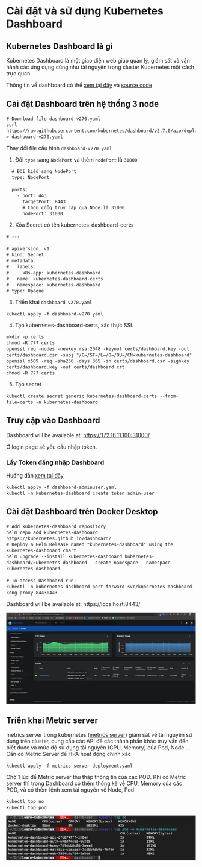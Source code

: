 # Cài đặt và sử dụng Kubernetes Dashboard

## Kubernetes Dashboard là gì
Kubernetes Dashboard là một giao diện web giúp quản lý, giám sát và vận hành các ứng dụng cũng như tài nguyên trong cluster Kubernetes một cách trực quan.

Thông tin về dashboard có thể [xem tại đây](https://kubernetes.io/docs/tasks/access-application-cluster/web-ui-dashboard/) và [source code](https://github.com/kubernetes/dashboard)

## Cài đặt Dashboard trên hệ thống 3 node
```
# Download file dashboard-v270.yaml
curl https://raw.githubusercontent.com/kubernetes/dashboard/v2.7.0/aio/deploy/recommended.yaml > dashboard-v270.yaml
```
Thay đổi file cấu hình `dashboard-v270.yaml`
1. Đổi `type` sang `NodePort` và thêm `nodePort` là `31000`
```
  # Đổi kiểu sang NodePort
  type: NodePort

  ports:
    - port: 443
      targetPort: 8443
      # Chọn cổng truy cập qua Node là 31000
      nodePort: 31000
```
2. Xóa Secret có tên kubernetes-dashboard-certs
```
# ---

# apiVersion: v1
# kind: Secret
# metadata:
#   labels:
#     k8s-app: kubernetes-dashboard
#   name: kubernetes-dashboard-certs
#   namespace: kubernetes-dashboard
# type: Opaque
```
3. Triển khai `dashboard-v270.yaml`
```
kubectl apply -f dashboard-v270.yaml
```
4. Tạo kubernetes-dashboard-certs, xác thực SSL
```
mkdir -p certs
chmod -R 777 certs
openssl req -nodes -newkey rsa:2048 -keyout certs/dashboard.key -out certs/dashboard.csr -subj "/C=/ST=/L=/O=/OU=/CN=kubernetes-dashboard"
openssl x509 -req -sha256 -days 365 -in certs/dashboard.csr -signkey certs/dashboard.key -out certs/dashboard.crt
chmod -R 777 certs
```
5. Tạo secret
```
kubectl create secret generic kubernetes-dashboard-certs --from-file=certs -n kubernetes-dashboard
```

## Truy cập vào Dashboard
Dashboard will be available at: 
  https://172.16.11.100:31000/

Ở login page sẽ yêu cầu nhập token. 

### Lấy Token đăng nhập Dashboard

Hướng dẫn [xem tại đây](https://github.com/kubernetes/dashboard/blob/master/docs/user/access-control/creating-sample-user.md)

```
kubectl apply -f dashboard-adminuser.yaml
kubectl -n kubernetes-dashboard create token admin-user
```

## Cài đặt Dashboard trên Docker Desktop

```
# Add kubernetes-dashboard repository
helm repo add kubernetes-dashboard https://kubernetes.github.io/dashboard/
# Deploy a Helm Release named "kubernetes-dashboard" using the kubernetes-dashboard chart
helm upgrade --install kubernetes-dashboard kubernetes-dashboard/kubernetes-dashboard --create-namespace --namespace kubernetes-dashboard

# To access Dashboard run:
kubectl -n kubernetes-dashboard port-forward svc/kubernetes-dashboard-kong-proxy 8443:443
```

Dashboard will be available at: 
  https://localhost:8443/

![Dashboard UI](screenshots/k02.1.dashboard.png)

## Triển khai Metric server

metrics server trong kubernetes ([metrics server](https://github.com/kubernetes-sigs/metrics-server)) giám sát về tài nguyên sử dụng trên cluster, cung cấp các API để các thành phần khác truy vấn đến biết được và mức độ sử dụng tài nguyên (CPU, Memory) của Pod, Node ... Cần có Metric Server để HPA hoạt động chính xác

```
kubectl apply -f metrics-server-deployment.yaml
```

Chờ 1 lúc để Metric server thu thập thông tin của các POD.
Khi có Metric server thì trong Dashboard có thêm thống kê về CPU, Memory của các POD, và có thêm lệnh xem tài nguyên về Node, Pod

```
kubectl top no
kubectl top pod
```
![Top no and pod](screenshots/k02.2.top_node_pod.png)